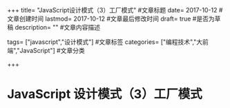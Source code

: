 +++ title= "JavaScript设计模式（3）工厂模式" #文章标题 date= 2017-10-12 #文章创建时间 lastmod= 2017-10-12 #文章最后修改时间 draft= true #是否为草稿 description= "" #文章内容描述

tags= ["javascript","设计模式"] #文章标签 categories= ["编程技术","大前端","JavaScript"] #文章分类

+++

# JavaScript 设计模式（3）工厂模式
